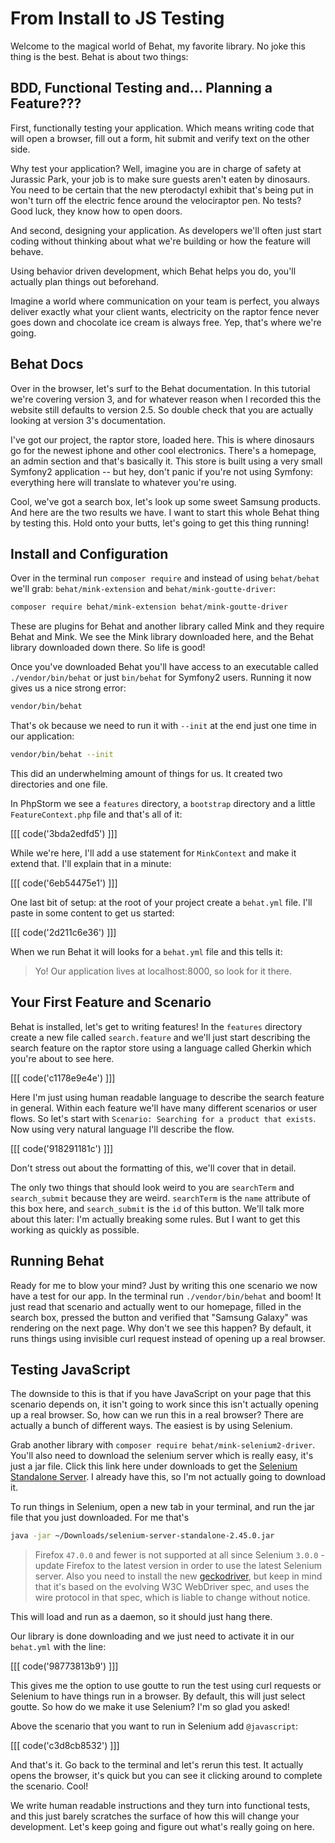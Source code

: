 # From Install to JS Testing

Welcome to the magical world of Behat, my favorite library. No joke 
this thing is the best. Behat is about two things:

## BDD, Functional Testing and... Planning a Feature???

First, functionally testing your application. Which means writing code that will
open a browser, fill out a form, hit submit and verify text on the other side.

Why test your application? Well, imagine you are in charge of safety at Jurassic
Park, your job is to make sure guests aren't eaten by dinosaurs. You need to be 
certain that the new pterodactyl exhibit that's being put in won't turn off the
electric fence around the velociraptor pen. No tests? Good luck, they know how to
open doors. 

And second, designing your application. As developers we'll often just start coding
without thinking about what we're building or how the feature will behave.

Using behavior driven development, which Behat helps you do, you'll actually plan things
out beforehand. 

Imagine a world where communication on your team is perfect, you always deliver exactly
what your client wants, electricity on the raptor fence never goes down and chocolate
ice cream is always free. Yep, that's where we're going. 

## Behat Docs

Over in the browser, let's surf to the Behat documentation. In this tutorial we're covering
version 3, and for whatever reason when I recorded this the website still defaults to version 
2.5. So double check that you are actually looking at version 3's documentation. 

I've got our project, the raptor store, loaded here. This is where dinosaurs go for the
newest iphone and other cool electronics. There's a homepage, an admin section and that's
basically it. This store is built using a very small Symfony2 application -- but hey,
don't panic if you're not using Symfony: everything here will translate to whatever
you're using.

Cool, we've got a search box, let's look up some sweet Samsung products. And here
are the two results we have. I want to start this whole Behat thing by testing this. 
Hold onto your butts, let's going to get this thing running! 

## Install and Configuration

Over in the terminal run `composer require` and instead of using `behat/behat` we'll grab:
`behat/mink-extension` and `behat/mink-goutte-driver`:

```bash
composer require behat/mink-extension behat/mink-goutte-driver
```

These are plugins for Behat and another library called Mink and they require Behat and
Mink. We see the Mink library downloaded here,  and the Behat library downloaded
down there. So life is good! 

Once you've downloaded Behat you'll have access to an executable called `./vendor/bin/behat`
or just `bin/behat` for Symfony2 users. Running it now gives us a nice strong error:

```bash
vendor/bin/behat
```

That's ok because we need to run it with `--init` at the end just one time in
our application:

```bash
vendor/bin/behat --init
```

This did an underwhelming amount of things for us. It created two directories and one file. 

In PhpStorm we see a `features` directory, a `bootstrap` directory and a little `FeatureContext.php`
file and that's all of it:

[[[ code('3bda2edfd5') ]]]

While we're here, I'll add a use statement for `MinkContext` and make it extend that.
I'll explain that in a minute:

[[[ code('6eb54475e1') ]]]

One last bit of setup: at the root of your project create a `behat.yml` file. I'll paste in some
content to get us started:

[[[ code('2d211c6e36') ]]]

When we run Behat it will looks for a `behat.yml` file and this tells it:

> Yo! Our application lives at localhost:8000, so look for it there.

## Your First Feature and Scenario

Behat is installed, let's get to writing features! In the `features` directory create a new file
called `search.feature` and we'll just start describing the search feature on the raptor store
using a language called Gherkin which you're about to see here. 

[[[ code('c1178e9e4e') ]]]

Here I'm just using human readable language to describe the search feature in general. Within
each feature we'll have many different scenarios or user flows. So let's start with 
`Scenario: Searching for a product that exists`. Now using very natural language I'll describe
the flow. 

[[[ code('918291181c') ]]]

Don't stress out about the formatting of this, we'll cover that in detail. 

The only two things that should look weird to you are `searchTerm` and `search_submit` because
they are weird. `searchTerm` is the `name` attribute of this box here, and `search_submit` is the
`id` of this button. We'll talk more about this later: I'm actually breaking some rules. But
I want to get this working as quickly as possible. 

## Running Behat

Ready for me to blow your mind? Just by writing this one scenario we now have a test for our app.
In the terminal run `./vendor/bin/behat` and boom! It just read that scenario and actually went
to our homepage, filled in the search box, pressed the button and verified that "Samsung Galaxy"
was rendering on the next page. Why don't we see this happen? By default, it runs things using
invisible curl request instead of opening up a real browser. 

## Testing JavaScript

The downside to this is that if you have JavaScript on your page that this scenario depends on, it
isn't going to work since this isn't actually opening up a real browser. So, how can we run
this in a real browser? There are actually a bunch of different ways. The easiest is by
using Selenium. 

Grab another library with `composer require behat/mink-selenium2-driver`. You'll also need to download
the selenium server which is really easy, it's just a jar file. Click this link here under downloads 
to get the [Selenium Standalone Server](http://www.seleniumhq.org/download/). I already have
this, so I'm not actually going to download it.

To run things in Selenium, open a new tab in your terminal, and run the jar file that you just downloaded.
For me that's

```bash
java -jar ~/Downloads/selenium-server-standalone-2.45.0.jar
```

> Firefox `47.0.0` and fewer is not supported at all since Selenium `3.0.0` - update Firefox
> to the latest version in order to use the latest Selenium server. Also you need to install
> the new [geckodriver][geckodriver], but keep in mind that it's based on the evolving W3C
> WebDriver spec, and uses the wire protocol in that spec, which is liable to change without
> notice.

This will load and run as a daemon, so it should just hang there. 

Our library is done downloading and we just need to activate it in our `behat.yml` with the line:

[[[ code('98773813b9') ]]]

This gives me the option to use goutte to run the test using curl requests or Selenium to have things
run in a browser. By default, this will just select goutte. So how do we make it use Selenium? I'm so
glad you asked! 

Above the scenario that you want to run in Selenium add `@javascript`:

[[[ code('c3d8cb8532') ]]]

And that's it. Go back to the terminal and let's rerun this test. It actually opens the browser,
it's quick but you can see it clicking around to complete the scenario. Cool!

We write human readable instructions and they turn into functional tests, and this just barely
scratches the surface of how this will change your development. Let's keep going and figure out
what's really going on here.


[geckodriver]: https://github.com/mozilla/geckodriver
